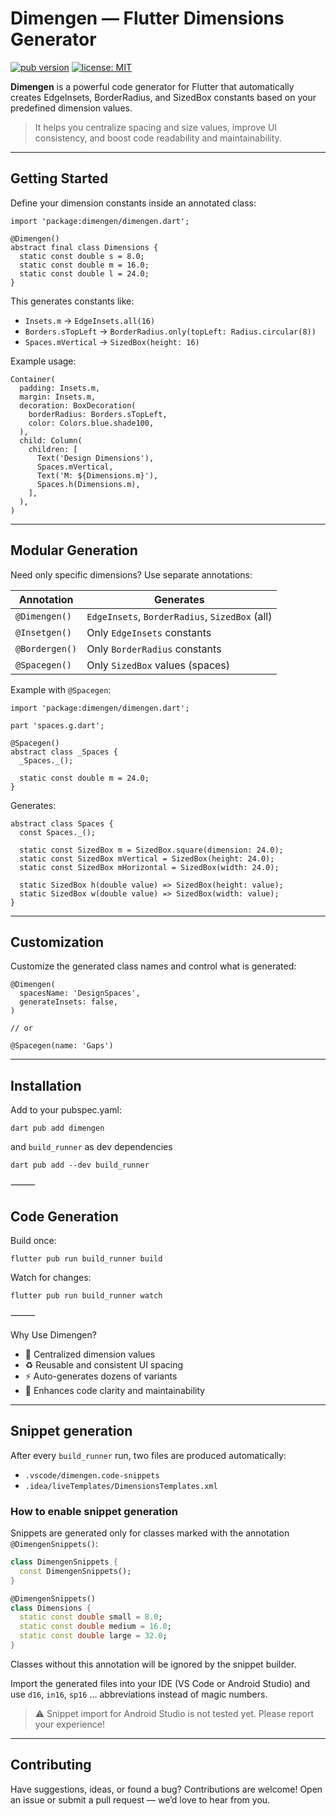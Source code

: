 # Dimengen — Flutter Dimensions Generator

[![pub version](https://img.shields.io/pub/v/dimengen.svg)](https://pub.dev/packages/dimengen)
[![license: MIT](https://img.shields.io/badge/license-MIT-blue.svg)](LICENSE)

**Dimengen** is a powerful code generator for Flutter that automatically creates EdgeInsets, BorderRadius, and SizedBox constants based on your predefined dimension values.

> It helps you centralize spacing and size values, improve UI consistency, and boost code readability and maintainability.

---

## Getting Started

Define your dimension constants inside an annotated class:

```
import 'package:dimengen/dimengen.dart';

@Dimengen()
abstract final class Dimensions {
  static const double s = 8.0;
  static const double m = 16.0;
  static const double l = 24.0;
}
```

This generates constants like:

- `Insets.m` → `EdgeInsets.all(16)`
- `Borders.sTopLeft` → `BorderRadius.only(topLeft: Radius.circular(8))`
- `Spaces.mVertical` → `SizedBox(height: 16)`

Example usage:

```
Container(
  padding: Insets.m,
  margin: Insets.m,
  decoration: BoxDecoration(
    borderRadius: Borders.sTopLeft,
    color: Colors.blue.shade100,
  ),
  child: Column(
    children: [
      Text('Design Dimensions'),
      Spaces.mVertical,
      Text('M: ${Dimensions.m}'),
      Spaces.h(Dimensions.m),
    ],
  ),
)
```

---

## Modular Generation

Need only specific dimensions? Use separate annotations:

| Annotation      | Generates                          |
|----------------|-------------------------------------|
| `@Dimengen()`  | `EdgeInsets`, `BorderRadius`, `SizedBox` (all) |
| `@Insetgen()`  | Only `EdgeInsets` constants         |
| `@Bordergen()` | Only `BorderRadius` constants       |
| `@Spacegen()`  | Only `SizedBox` values (spaces)     |

Example with `@Spacegen`:

```
import 'package:dimengen/dimengen.dart';

part 'spaces.g.dart';

@Spacegen()
abstract class _Spaces {
  _Spaces._();

  static const double m = 24.0;
}
```

Generates:

```
abstract class Spaces {
  const Spaces._();

  static const SizedBox m = SizedBox.square(dimension: 24.0);
  static const SizedBox mVertical = SizedBox(height: 24.0);
  static const SizedBox mHorizontal = SizedBox(width: 24.0);

  static SizedBox h(double value) => SizedBox(height: value);
  static SizedBox w(double value) => SizedBox(width: value);
}
```

---

## Customization

Customize the generated class names and control what is generated:

```
@Dimengen(
  spacesName: 'DesignSpaces',
  generateInsets: false,
)

// or

@Spacegen(name: 'Gaps')
```

---

## Installation

Add to your pubspec.yaml:

```
dart pub add dimengen
```

and `build_runner` as dev dependencies

```
dart pub add --dev build_runner
```

⸻

## Code Generation

Build once:

```
flutter pub run build_runner build
```

Watch for changes:

```
flutter pub run build_runner watch
```

⸻

Why Use Dimengen?
- 📐 Centralized dimension values
- ♻️ Reusable and consistent UI spacing
- ⚡ Auto-generates dozens of variants
- 👀 Enhances code clarity and maintainability

---


## Snippet generation
After every `build_runner` run, two files are produced automatically:

* `.vscode/dimengen.code-snippets`
* `.idea/liveTemplates/DimensionsTemplates.xml`

### How to enable snippet generation
Snippets are generated only for classes marked with the annotation `@DimengenSnippets()`:

```dart
class DimengenSnippets {
  const DimengenSnippets();
}

@DimengenSnippets()
class Dimensions {
  static const double small = 8.0;
  static const double medium = 16.0;
  static const double large = 32.0;
}
```

Classes without this annotation will be ignored by the snippet builder.

Import the generated files into your IDE (VS Code or Android Studio) and use
`d16`, `in16`, `sp16` … abbreviations instead of magic numbers.

> ⚠️ Snippet import for Android Studio is not tested yet. Please report your experience!

---

## Contributing

Have suggestions, ideas, or found a bug? Contributions are welcome!
Open an issue or submit a pull request — we’d love to hear from you.
